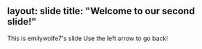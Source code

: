 layout: slide
title: "Welcome to our second slide!"
---
This is emilywolfe7's slide
Use the left arrow to go back!
